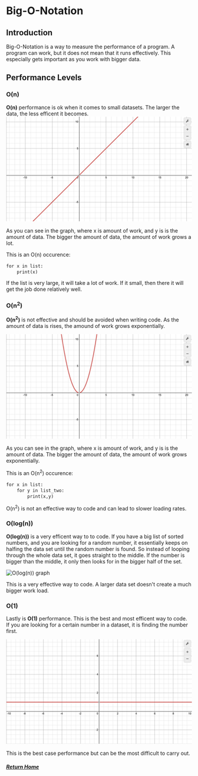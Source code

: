 # Big-O-Notation

## Introduction
Big-O-Notation is a way to measure the performance of a program. A program can work, but it does not mean that it runs effectively. This especially gets important as you work with bigger data.

## Performance Levels

### O(n)
<strong>O(n)</strong> performance is ok when it comes to small datasets. The larger the data, the less efficent it becomes.
![O(n) graph](big_o_notation/images/O(n).png)

As you can see in the graph, where x is amount of work, and y is is the amount of data. The bigger the amount of data, the amount of work grows a lot. 

This is an O(n) occurence:
```
for x in list:
    print(x)
```
If the list is very large, it will take a lot of work. If it small, then there it will get the job done relatively well. 

### O(n<sup>2</sup>)

<strong>O(n<sup>2</sup>)</strong> is not effective and should be avoided when writing code. As the amount of data is rises, the amound of work grows exponentially. 

![O(n<sup>2</sup>) graph](big_o_notation/images/O(n^2).png)

As you can see in the graph, where x is amount of work, and y is is the amount of data. The bigger the amount of data, the amount of work grows exponentially.

This is an O(n<sup>2</sup>) occurence:
```
for x in list:
    for y in list_two:
        print(x,y)
```

O(n<sup>2</sup>) is not an effective way to code and can lead to slower loading rates.

### O(log(n))
<strong>O(log(n))</strong> is a very efficent way to to code. If you have a big list of sorted numbers, and you are looking for a random number, it essentially keeps on halfing the data set until the random number is found. So instead of looping through the whole data set, it goes straight to the middle. If the number is bigger than the middle, it only then looks for in the bigger half of the set.

![O(log(n)) graph](big_o_notation/images/O(log(n)).png)

This is a very effective way to code. A larger data set doesn't create a much bigger work load.


### O(1)

Lastly is <strong>O(1)</strong> performance. This is the best and most efficent way to code. If you are looking for a certain number in a dataset, it is finding the number first.

![O(1) graph](big_o_notation/images/O(1).png)

This is the best case performance but can be the most difficult to carry out. 

##### [Return Home](/README.md)
